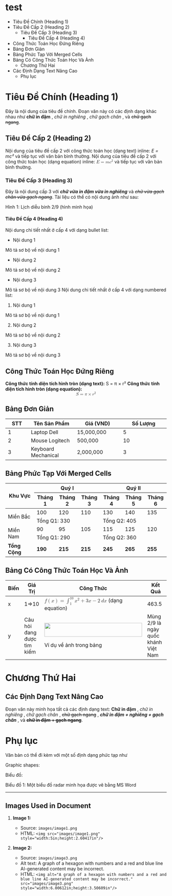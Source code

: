 # test

  * Tiêu Đề Chính (Heading 1)
* Tiêu Đề Cấp 2 (Heading 2)
  * Tiêu Đề Cấp 3 (Heading 3)
    * Tiêu Đề Cấp 4 (Heading 4)
* Công Thức Toán Học Đứng Riêng
* Bảng Đơn Giản
* Bảng Phức Tạp Với Merged Cells
* Bảng Có Công Thức Toán Học Và Ảnh
  * Chương Thứ Hai
* Các Định Dạng Text Nâng Cao
  * Phụ lục


# Tiêu Đề Chính (Heading 1)

Đây là nội dung của tiêu đề chính. Đoạn văn này có các định dạng khác nhau như **chữ in đậm** , _chữ in nghiêng_ , _chữ gạch chân_ , và ~~chữ gạch ngang~~.

## Tiêu Đề Cấp 2 (Heading 2)

Nội dung của tiêu đề cấp 2 với công thức toán học (dạng text) inline: _E = mc²_ và tiếp tục với văn bản bình thường.
Nội dung của tiêu đề cấp 2 với công thức toán học (dạng equation) inline: <math display="inline" xmlns="http://www.w3.org/1998/Math/MathML"><semantics><mrow><mi>E</mi><mo>=</mo><mi>m</mi><msup><mi>c</mi><mn>2</mn></msup></mrow><annotation encoding="application/x-tex">E = mc^{2}</annotation></semantics></math> và tiếp tục với văn bản bình thường.

### Tiêu Đề Cấp 3 (Heading 3)

Đây là nội dung cấp 3 với _**chữ vừa in đậm vừa in nghiêng**_ và ~~_chữ vừa gạch chân vừa gạch ngang_~~.
Tài liệu có thể có nội dung ảnh như sau:

Hình 1: Lịch diễu binh 2/9 (hình minh họa)

#### Tiêu Đề Cấp 4 (Heading 4)

Nội dung chi tiết nhất ở cấp 4 với dạng bullet list:

  * Nội dung 1


Mô tả sơ bộ về nội dung 1

  * Nội dung 2


Mô tả sơ bộ về nội dung 2

  * Nội dung 3


Mô tả sơ bộ về nội dung 3
Nội dung chi tiết nhất ở cấp 4 với dạng numbered list:

  1. Nội dung 1


Mô tả sơ bộ về nội dung 1

  2. Nội dung 2


Mô tả sơ bộ về nội dung 2

  3. Nội dung 3


Mô tả sơ bộ về nội dung 3

## Công Thức Toán Học Đứng Riêng

**Công thức tính diện tích hình tròn (dạng text):**
S = π × r²
**Công thức tính diện tích hình tròn (dạng equation):**
<math display="block" xmlns="http://www.w3.org/1998/Math/MathML"><semantics><mrow><mi>S</mi><mo>=</mo><mi>π</mi><mo>×</mo><msup><mi>r</mi><mn>2</mn></msup></mrow><annotation encoding="application/x-tex">S = \pi \times r^{2}</annotation></semantics></math>
## Bảng Đơn Giản
<table><colgroup><col style="width: 14%"/><col style="width: 28%"/><col style="width: 28%"/><col style="width: 28%"/></colgroup><thead><tr class="header"><th><strong>STT</strong></th><th><strong>Tên Sản Phẩm</strong></th><th><strong>Giá (VND)</strong></th><th><strong>Số Lượng</strong></th></tr></thead><tbody><tr class="odd"><td>1</td><td>Laptop Dell</td><td>15,000,000</td><td>5</td></tr><tr class="even"><td>2</td><td>Mouse Logitech</td><td>500,000</td><td>10</td></tr><tr class="odd"><td>3</td><td>Keyboard Mechanical</td><td>2,000,000</td><td>3</td></tr></tbody></table>

 

## Bảng Phức Tạp Với Merged Cells
<table><colgroup><col style="width: 17%"/><col style="width: 13%"/><col style="width: 13%"/><col style="width: 13%"/><col style="width: 13%"/><col style="width: 13%"/><col style="width: 13%"/></colgroup><thead><tr class="header"><th rowspan="2"><strong>Khu Vực</strong></th><th colspan="3"><strong>Quý I</strong></th><th colspan="3"><strong>Quý II</strong></th></tr><tr class="odd"><th><strong>Tháng 1</strong></th><th><strong>Tháng 2</strong></th><th><strong>Tháng 3</strong></th><th><strong>Tháng 4</strong></th><th><strong>Tháng 5</strong></th><th><strong>Tháng 6</strong></th></tr></thead><tbody><tr class="odd"><td rowspan="2">Miền Bắc</td><td>100</td><td>120</td><td>110</td><td>130</td><td>140</td><td>135</td></tr><tr class="even"><td colspan="3">Tổng Q1: 330</td><td colspan="3">Tổng Q2: 405</td></tr><tr class="odd"><td rowspan="2">Miền Nam</td><td>90</td><td>95</td><td>105</td><td>115</td><td>125</td><td>120</td></tr><tr class="even"><td colspan="3">Tổng Q1: 290</td><td colspan="3">Tổng Q2: 360</td></tr><tr class="odd"><td><strong>Tổng Cộng</strong></td><td><strong>190</strong></td><td><strong>215</strong></td><td><strong>215</strong></td><td><strong>245</strong></td><td><strong>265</strong></td><td><strong>255</strong></td></tr></tbody></table>

 

## Bảng Có Công Thức Toán Học Và Ảnh
<table style="width:100%;"><colgroup><col style="width: 11%"/><col style="width: 13%"/><col style="width: 52%"/><col style="width: 22%"/></colgroup><thead><tr class="header"><th><strong>Biến</strong></th><th><strong>Giá Trị</strong></th><th><strong>Công Thức</strong></th><th><strong>Kết Quả</strong></th></tr></thead><tbody><tr class="odd"><td>x</td><td>1=&gt;10</td><td><math display="inline" xmlns="http://www.w3.org/1998/Math/MathML"><semantics><mrow><mi>f</mi><mrow><mo form="prefix" stretchy="true">(</mo><mi>x</mi><mo form="postfix" stretchy="true">)</mo></mrow><mo>=</mo><msubsup><mo>∫</mo><mn>1</mn><mn>10</mn></msubsup><mrow><msup><mi>x</mi><mn>2</mn></msup><mo>+</mo><mn>3</mn><mi>x</mi><mo>−</mo><mn>2</mn><mspace width="0.222em"></mspace><mi>d</mi><mi>x</mi></mrow></mrow><annotation encoding="application/x-tex">f(x) = \int_{1}^{10}{x^{2} + 3x - 2\ dx}</annotation></semantics></math>
(dạng equation)</td><td>463.5</td></tr><tr class="even"><td>y</td><td>Câu hỏi đang được tìm kiếm</td><td><p><img src="images/image2.png" style="width:3.18271in;height:0.4517in"/></p><p>Ví dụ về ảnh trong bảng</p></td><td>Mùng 2/9 là ngày quốc khánh Việt Nam</td></tr></tbody></table>

 

# Chương Thứ Hai

## Các Định Dạng Text Nâng Cao

Đoạn văn này minh họa tất cả các định dạng text: **Chữ in đậm** , _chữ in nghiêng_ , _chữ gạch chân_ , ~~chữ gạch ngang~~ , _**_chữ in đậm + nghiêng + gạch chân_**_ , và **~~chữ in đậm + gạch ngang~~**.

# Phụ lục

Văn bản có thể đi kèm với một số định dạng phức tạp như

Graphic shapes:

Biểu đồ:

Biểu đồ 1: Một biểu đồ radar minh họa được vẽ bằng MS Word

---

## Images Used in Document

1. **Image 1:**
   - Source: `images/image1.png`
   - HTML: `<img src="images/image1.png" style="width:5in;height:2.60417in"/>`

2. **Image 2:**
   - Source: `images/image3.png`
   - Alt text: A graph of a hexagon with numbers and a red and blue line AI-generated content may be incorrect.
   - HTML: `<img alt="A graph of a hexagon with numbers and a red and blue line AI-generated content may be incorrect." src="images/image3.png" style="width:6.00612in;height:3.50609in"/>`

